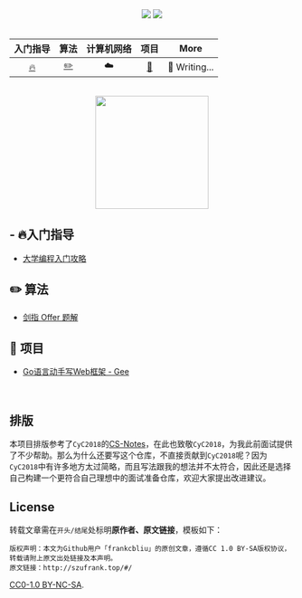 <div align="center">
    <a href="http://szufrank.top/#/"> <img src="https://badgen.net/badge/Interview_Notes/%E5%9C%A8%E7%BA%BF%E9%98%85%E8%AF%BB?icon=chrome&color=fe7d37"></a>
    <a href="#微信公众号"> <img src="https://badgen.net/badge/%E5%85%AC%E4%BC%97%E5%8F%B7/%E7%BC%96%E7%A8%8B%E5%85%85%E7%94%B5%E5%AE%9D?icon=rss&color=fe7d37"></a>
</div>
<br>


| 入门指导 |  算法    | 计算机网络 |      项目       |        More         |
| :-------: | :-------: | :--------: | :-------------: | :-----------------: |
| [🔥](http://szufrank.top/#/./docs/newbie.md) | [:pencil2:](http://szufrank.top/#/./docs/code) |  :cloud:   | [📔](http://szufrank.top/#/./docs/go-web) | :pencil: Writing... |

<br>

<div align="center">
    <img src="https://s1.ax1x.com/2020/07/18/U2QjoD.png" width="200px">
</div>

## - 🔥入门指导
- [大学编程入门攻略](http://szufrank.top/#/./docs/newbie.md)

## ✏️ 算法
- [剑指 Offer 题解](http://szufrank.top/#/./docs/code)

## 📔 项目
- [Go语言动手写Web框架 - Gee](http://szufrank.top/#/./docs/go-web)


<br>

## 排版

本项目排版参考了`CyC2018`的[CS-Notes](https://github.com/CyC2018/CS-Notes)，在此也致敬`CyC2018`，为我此前面试提供了不少帮助。那么为什么还要写这个仓库，不直接贡献到`CyC2018`呢？因为`CyC2018`中有许多地方太过简略，而且写法跟我的想法并不太符合，因此还是选择自己构建一个更符合自己理想中的面试准备仓库，欢迎大家提出改进建议。

## License

转载文章需在`开头/结尾`处标明**原作者、原文链接**，模板如下：

```
版权声明：本文为Github用户「frankcbliu」的原创文章，遵循CC 1.0 BY-SA版权协议，转载请附上原文出处链接及本声明。
原文链接：http://szufrank.top/#/
```

[CC0-1.0 BY-NC-SA](https://github.com/frankcbliu/Interview_Notes/blob/master/LICENSE).
